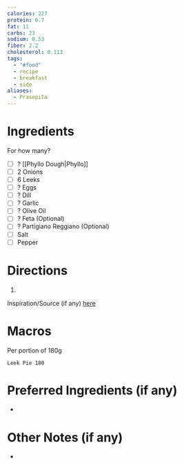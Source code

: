 ```yaml
---
calories: 227
protein: 6.7
fat: 11
carbs: 23
sodium: 0.53
fiber: 2.2
cholesterol: 0.113
tags:
  - "#food"
  - recipe
  - breakfast
  - side
aliases:
  - Prasopita
---
```

# Ingredients
For how many?
- [ ] ? [[Phyllo Dough|Phyllo]]
- [ ] 2 Onions
- [ ] 6 Leeks
- [ ] ? Eggs
- [ ] ? Dill
- [ ] ? Garlic
- [ ] ? Olive Oil
- [ ] ? Feta (Optional)
- [ ] ? Partigiano Reggiano (Optional)
- [ ] Salt
- [ ] Pepper

# Directions
1. 

Inspiration/Source (if any) [here]() 
# Macros
Per portion of 180g
```foodiary
Leek Pie 180
```
# Preferred Ingredients (if any)
- 

# Other Notes (if any)
- 
